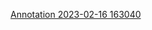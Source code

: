 [Annotation 2023-02-16 163040](https://user-images.githubusercontent.com/116253518/219347500-930820ed-c91c-415b-9d6f-d34d83dfbc42.jpg)
